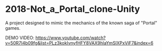 # 2018-Not_a_Portal_clone-Unity
A project designed to mimic the mechanics of the known saga of "Portal" games.

DEMO VIDEO:
https://www.youtube.com/watch?v=50R7I4b09fg&list=PLz3kokIvnyfHFY8VAX9hlaYmSlXPxViF7&index=6
